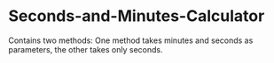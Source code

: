 # Seconds-and-Minutes-Calculator

Contains two methods: One method takes minutes and seconds as parameters, the other takes only seconds.
